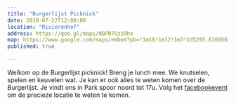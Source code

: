 ```yaml
---
title: "Burgerlijst Picknick"
date: 2018-07-22T12:00:00
location: "Rivierenhof"
address: https://goo.gl/maps/NQFN7Qz19ho
map: https://www.google.com/maps/embed?pb=!1m18!1m12!1m3!1d5295.616056161069!2d4.4677094320861555!3d51.215429675758344!2m3!1f0!2f0!3f0!3m2!1i1024!2i768!4f13.1!3m3!1m2!1s0x47c3f77e0e376c0d%3A0x4b644593409e8b6a!2sProvinciaal+Groendomein+Rivierenhof!5e0!3m2!1snl!2sbe!4v1531560975509
published: true

---
```


Welkom op de Burgerlijst picknick! Breng je lunch mee. We knutselen, spelen en keuvelen wat. Je kan er ook alles te weten komen over de Burgerlijst. Je vindt ons in Park spoor noord tot 17u. Volg het [facebookevent](https://www.facebook.com/events/2134034816881217/) om de precieze locatie te weten te komen. 
